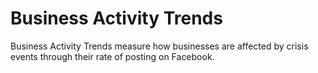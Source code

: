 # Business Activity Trends

Business Activity Trends measure how businesses are affected by crisis events through their rate of posting on Facebook.

